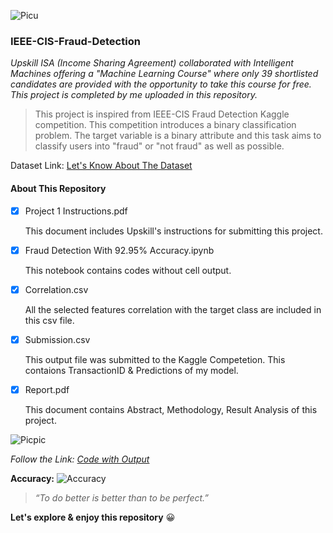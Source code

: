 ![Picu](https://user-images.githubusercontent.com/38761302/122346719-18d51480-cf6b-11eb-8eb8-fcab26f631bd.png)

### IEEE-CIS-Fraud-Detection

*Upskill ISA (Income Sharing Agreement) collaborated with Intelligent Machines offering a "Machine Learning Course" where only 39 shortlisted candidates are provided with the opportunity to take this course for free. This project is completed by me uploaded in this repository.*

> This project is inspired from IEEE-CIS Fraud Detection Kaggle competition. This competition introduces a binary classification problem. The target variable is a binary attribute and this task aims to classify users into "fraud" or "not fraud" as well as possible.

Dataset Link: [Let's Know About The Dataset](https://www.kaggle.com/c/ieee-fraud-detection/data)

#### About This Repository

- [x] Project 1 Instructions.pdf
      
    This document includes Upskill's instructions for submitting this project.

- [x] Fraud Detection With 92.95% Accuracy.ipynb
      
    This notebook contains codes without cell output.
      
- [x] Correlation.csv

    All the selected features correlation with the target class are included in this csv file.
      
- [x] Submission.csv

    This output file was submitted to the Kaggle Competetion. This contaions TransactionID & Predictions of my model.
      
- [x] Report.pdf
      
    This document contains Abstract, Methodology, Result Analysis of this project.
      
![Picpic](https://user-images.githubusercontent.com/38761302/122348218-c0067b80-cf6c-11eb-953d-e3d32517fd15.png)

*Follow the Link: [Code with Output](https://www.kaggle.com/lima21bd/fraud-detection-with-92-95-accuracy)*

**Accuracy:** ![Accuracy](https://user-images.githubusercontent.com/38761302/122349651-42dc0600-cf6e-11eb-830f-c43dab8f7f70.png)

> *“To do better is better than to be perfect.”*

**Let's explore & enjoy this repository** :grinning:
